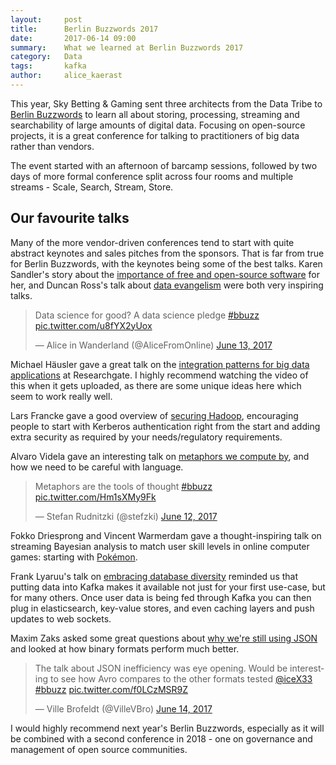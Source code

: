 ```yaml
---
layout:     post
title:      Berlin Buzzwords 2017
date:       2017-06-14 09:00
summary:    What we learned at Berlin Buzzwords 2017
category:   Data
tags:       kafka
author:     alice_kaerast
---
```


This year, Sky Betting & Gaming sent three architects from the Data Tribe to [Berlin Buzzwords](https://berlinbuzzwords.de) to learn all about storing, processing, streaming and searchability of large amounts of digital data.  Focusing on open-source projects, it is a great conference for talking to practitioners of big data rather than vendors.

The event started with an afternoon of barcamp sessions, followed by two days of more formal conference split across four rooms and multiple streams - Scale, Search, Stream, Store.

## Our favourite talks

Many of the more vendor-driven conferences tend to start with quite abstract keynotes and sales pitches from the sponsors.  That is far from true for Berlin Buzzwords, with the keynotes being some of the best talks.  Karen Sandler's story about the [importance of free and open-source software](https://berlinbuzzwords.de/17/session/keynote-free-and-open-source-software-today-kino) for her, and Duncan Ross's talk about [data evangelism](https://berlinbuzzwords.de/17/session/bridging-gap-between-data-sceptics-and-data-evangelists-kino) were both very inspiring talks.

<blockquote class="twitter-tweet" data-lang="en"><p lang="en" dir="ltr">Data science for good? A data science pledge <a href="https://twitter.com/hashtag/bbuzz?src=hash">#bbuzz</a> <a href="https://t.co/u8fYX2yUox">pic.twitter.com/u8fYX2yUox</a></p>&mdash; Alice in Wanderland (@AliceFromOnline) <a href="https://twitter.com/AliceFromOnline/status/874544028104130560">June 13, 2017</a></blockquote>
<script async src="//platform.twitter.com/widgets.js" charset="utf-8"></script>

Michael Häusler gave a great talk on the [integration patterns for big data applications](https://berlinbuzzwords.de/17/session/integration-patterns-big-data-applications) at Researchgate.  I highly recommend watching the video of this when it gets uploaded, as there are some unique ideas here which seem to work really well.

Lars Francke gave a good overview of [securing Hadoop](https://berlinbuzzwords.de/17/session/building-fence-around-your-hadoop-environments), encouraging people to start with Kerberos authentication right from the start and adding extra security as required by your needs/regulatory requirements.

Alvaro Videla gave an interesting talk on [metaphors we compute by](https://berlinbuzzwords.de/17/session/metaphors-we-compute), and how we need to be careful with language.

<blockquote class="twitter-tweet" data-lang="en"><p lang="en" dir="ltr">Metaphors are the tools of thought <a href="https://twitter.com/hashtag/bbuzz?src=hash">#bbuzz</a> <a href="https://t.co/Hm1sXMy9Fk">pic.twitter.com/Hm1sXMy9Fk</a></p>&mdash; Stefan Rudnitzki (@stefzki) <a href="https://twitter.com/stefzki/status/874277234357481472">June 12, 2017</a></blockquote>
<script async src="//platform.twitter.com/widgets.js" charset="utf-8"></script>

Fokko Driesprong and Vincent Warmerdam gave a thought-inspiring talk on streaming Bayesian analysis to match user skill levels in online computer games: starting with [Pokémon](http://koaning.io/pokemon-recommendations-part-2.html).

Frank Lyaruu's talk on [embracing database diversity](https://berlinbuzzwords.de/17/session/embracing-database-diversity) reminded us that putting data into Kafka makes it available not just for your first use-case, but for many others.  Once user data is being fed through Kafka you can then plug in elasticsearch, key-value stores, and even caching layers and push updates to web sockets.

Maxim Zaks asked some great questions about [why we're still using JSON](https://berlinbuzzwords.de/17/session/why-are-we-using-json) and looked at how binary formats perform much better.

<blockquote class="twitter-tweet" data-lang="en"><p lang="en" dir="ltr">The talk about JSON inefficiency was eye opening. Would be interesting to see how Avro compares to the other formats tested <a href="https://twitter.com/iceX33">@iceX33</a> <a href="https://twitter.com/hashtag/bbuzz?src=hash">#bbuzz</a> <a href="https://t.co/f0LCzMSR9Z">pic.twitter.com/f0LCzMSR9Z</a></p>&mdash; Ville Brofeldt (@VilleVBro) <a href="https://twitter.com/VilleVBro/status/874864566420852736">June 14, 2017</a></blockquote>
<script async src="//platform.twitter.com/widgets.js" charset="utf-8"></script>

I would highly recommend next year's Berlin Buzzwords, especially as it will be combined with a second conference in 2018 - one on governance and management of open source communities.
